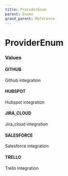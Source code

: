 ```yaml
---
title: ProviderEnum
parent: Enums
grand_parent: Reference
---
```


# ProviderEnum

<h3 id="values">Values</h3>

  <h4 id="github" class="name anchored">GITHUB</h4>

  <div class="description-wrapper">
   <p>Github integration</p>
  </div>

  <h4 id="hubspot" class="name anchored">HUBSPOT</h4>

  <div class="description-wrapper">
   <p>Hubspot integration</p>
  </div>

  <h4 id="jira_cloud" class="name anchored">JIRA_CLOUD</h4>

  <div class="description-wrapper">
   <p>Jira_cloud integration</p>
  </div>

  <h4 id="salesforce" class="name anchored">SALESFORCE</h4>

  <div class="description-wrapper">
   <p>Salesforce integration</p>
  </div>

  <h4 id="trello" class="name anchored">TRELLO</h4>

  <div class="description-wrapper">
   <p>Trello integration</p>
  </div>

